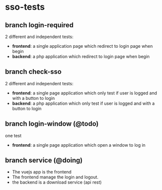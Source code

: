# sso-tests

## branch login-required

2 different and independent tests:
 * **frontend**:  a single application page which redirect to login page when begin
 * **backend**:  a php application which redirect to login page when begin


## branch check-sso

2 different and independent tests:
 * **frontend**: a single page application which only test if user is logged and with a button to login
 * **backend**: a php application which only test if user is logged and with a button to login


## branch login-window (@todo)

one test
 * **frontend**: a single page application  which open a window to log in

## branch service (@doing)

* The vuejs app is the frontend 
* The frontend manage the login and logout.
* the backend is a download service (api rest) 




